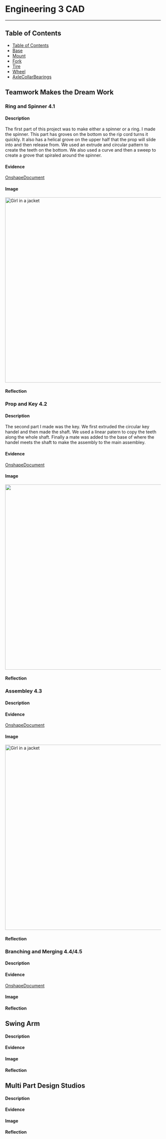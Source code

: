 # Engineering 3 CAD

---
## Table of Contents
* [Table of Contents](#Table-of-Contents)
* [Base](#Base)
* [Mount](#Mount)
* [Fork](#Fork)
* [Tire](#Tire)
* [Wheel](#Wheel)
* [AxleCollarBearings](#AxleCollarBearings)

## Teamwork Makes the Dream Work
### Ring and Spinner 4.1
#### Description
The first part of this project was to make either a spinner or a ring. I made the spinner. This part has groves on the bottom so the rip cord turns it quickly. It also has a helical grove on the upper half that the prop will slide into and then release from. We used an extrude and circular pattern to create the teeth on the bottom. We also used a curve and then a sweep to create a grove that spiraled around the spinner. 
#### Evidence

[OnshapeDocument](https://cvilleschools.onshape.com/documents/9ec631415632a54bd51a8724/w/ca1eaa749cb375c37f0a589e/e/f706729c37f1abecf96fe64b)

#### Image

<img src="https://user-images.githubusercontent.com/71402927/197864726-9c26e3ca-e3f0-492f-bf06-00b74c779537.png" alt="Girl in a jacket" style="height:600px;">

#### Reflection

### Prop and Key 4.2

#### Description
The second part I made was the key. We first extruded the circular key handel and then made the shaft. We used a linear patern to copy the teeth along the whole shaft. Finally a mate was added to the base of where the handel meets the shaft to make the assembly to the main assembley. 

#### Evidence
[OnshapeDocument](https://cvilleschools.onshape.com/documents/9ec631415632a54bd51a8724/w/ca1eaa749cb375c37f0a589e/e/f706729c37f1abecf96fe64b)

#### Image
<img src="https://user-images.githubusercontent.com/71402927/197865924-82961e8a-b9a5-4052-ad9a-479ee9e2a60d.png" style="height:600px;">

#### Reflection
### Assembley 4.3
#### Description
#### Evidence
[OnshapeDocument](https://cvilleschools.onshape.com/documents/9ec631415632a54bd51a8724/w/ca1eaa749cb375c37f0a589e/e/f706729c37f1abecf96fe64b)
#### Image
<img src="https://user-images.githubusercontent.com/71402927/197864395-aff0f4de-443b-46ba-a324-150bf85ccc7b.png" alt="Girl in a jacket" style="height:600px;">

#### Reflection
### Branching and Merging 4.4/4.5
#### Description
#### Evidence
[OnshapeDocument](https://cvilleschools.onshape.com/documents/9ec631415632a54bd51a8724/w/ca1eaa749cb375c37f0a589e/e/f706729c37f1abecf96fe64b)
#### Image
#### Reflection

## Swing Arm
#### Description
#### Evidence
#### Image
#### Reflection

## Multi Part Design Studios
#### Description
#### Evidence
#### Image
#### Reflection
